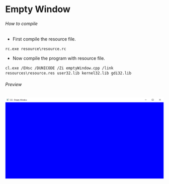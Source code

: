 Empty Window
============

###### How to compile

- First compile the resource file.

```
rc.exe resource\resource.rc
```

- Now compile the program with resource file.

```
cl.exe /EHsc /DUNICODE /Zi emptyWindow.cpp /link resources\resource.res user32.lib kernel32.lib gdi32.lib
```

###### Preview

![emptyWindow](preview/emptyWindow.png?raw=true "Empty Window")
